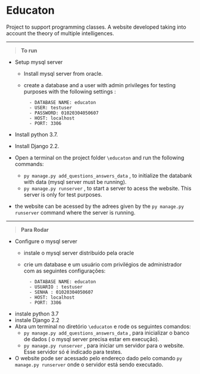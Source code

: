 # Educaton
Project to support programming classes. A website developed taking into account the theory of multiple intelligences.
___
>__To run__

 - Setup mysql server
    - Install mysql server from oracle.
    - create a database and a user with admin privileges for testing purposes with the following settings :

            - DATABASE NAME: educaton
            - USER: testuser
            - PASSWORD: 01020304050607
            - HOST: localhost
            - PORT: 3306

- Install python 3.7.
- Install Django 2.2.
- Open a terminal on the project folder  `\educaton` and run the following commands:
    - `py manage.py add_questions_answers_data` , to initialize the databank with data (mysql server must be running).   
    - `py manage.py runserver` , to start a server to acess the website. This server is only for test purposes.

- the website can be acessed by the adrees given by the `py manage.py runserver` command where the server is running.

___
>__Para Rodar__

- Configure o mysql server
    - instale o mysql server distribuído pela oracle
    - crie um database e um usuário com privilégios de administrador com as seguintes configurações: 

            - DATABASE NAME: educaton
            - USUARIO : testuser
            - SENHA : 01020304050607
            - HOST: localhost
            - PORT: 3306

- instale python 3.7
- instale Django 2.2
- Abra um terminal no diretório `\educaton` e rode os seguintes comandos:
    - `py manage.py add_questions_answers_data` , para inicializar o banco de dados ( o mysql server precisa estar em execução).   
    - `py manage.py runserver` , para iniciar um servidor para o website. Esse servidor só é indicado para testes.
- O website pode ser acessado pelo endereço dado pelo comando `py manage.py runserver` onde o servidor está sendo executado.